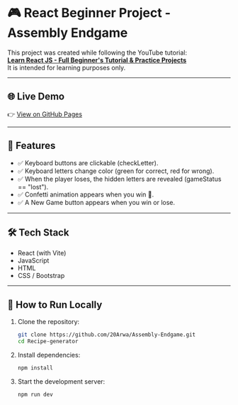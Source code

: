 # 🎮 React Beginner Project - Assembly Endgame 

This project was created while following the YouTube tutorial:  
[**Learn React JS - Full Beginner's Tutorial & Practice Projects**](https://youtu.be/x4rFhThSX04?si=OwFHCu3SkQq5qjgJ)  
It is intended for learning purposes only.

---

## 🌐 Live Demo
👉 [View on GitHub Pages](https://20Arwa.github.io/Assembly-Endgame/) 


---

## 📌 Features
- ✅ Keyboard buttons are clickable (checkLetter).
- ✅ Keyboard letters change color (green for correct, red for wrong).
- ✅ When the player loses, the hidden letters are revealed (gameStatus == "lost").
- ✅ Confetti animation appears when you win 🎉.
- ✅ A New Game button appears when you win or lose.


---

## 🛠️ Tech Stack
- React (with Vite)
- JavaScript 
- HTML
- CSS / Bootstrap

---

## 🚀 How to Run Locally

1. Clone the repository:
   ```bash
   git clone https://github.com/20Arwa/Assembly-Endgame.git
   cd Recipe-generator

2. Install dependencies:
    ```bash
    npm install

3. Start the development server:
    ```bash
    npm run dev

